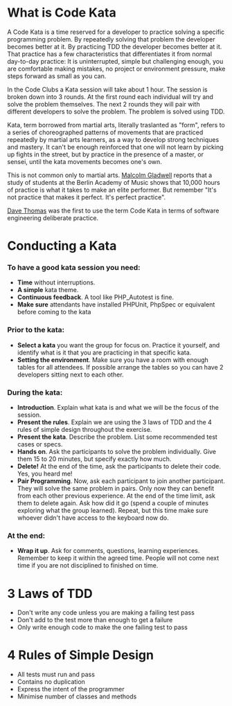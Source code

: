 # What is Code Kata

A Code Kata is a time reserved for a developer to practice solving a specific programming problem. By repeatedly solving that problem the developer becomes better at it. By practicing TDD the developer becomes better at it. That practice has a few characteristics that differentiates it from normal day-to-day practice: It is uninterrupted, simple but challenging enough, you are comfortable making mistakes, no project or environment pressure, make steps forward as small as you can.

In the Code Clubs a Kata session will take about 1 hour. The session is broken down into 3 rounds. At the first round each individual will try and solve the problem themselves. The next 2 rounds they will pair with different developers to solve the problem. The problem is solved using TDD.

Kata, term borrowed from martial arts, literally traslanted as "form", refers to a series of choreographed patterns of movements that are practiced repeatedly by martial arts learners, as a way to develop strong techniques and mastery. It can't be enough reinforced that one will not learn by picking up fights in the street, but by practice in the presence of a master, or sensei, until the kata movements becomes one's own.

This is not common only to martial arts. [Malcolm Gladwell](http://www.amazon.co.uk/Outliers-Story-Success-Malcolm-Gladwell/dp/1846141214) reports that a study of students at the Berlin Academy of Music shows that 10,000 hours of practice is what it takes to make an elite performer. But remember "It's not practice that makes it perfect. It's perfect practice".

[Dave Thomas](http://codekata.com/) was the first to use the term Code Kata in terms of software engineering deliberate practice.

# Conducting a Kata

### To have a good kata session you need:
* **Time** without interruptions.
* **A simple** kata theme.
* **Continuous feedback**. A tool like PHP_Autotest is fine.
* **Make sure** attendants have installed PHPUnit, PhpSpec or equivalent before coming to the kata

### Prior to the kata:

* **Select a kata** you want the group for focus on. Practice it yourself, and identify what is it that you are practicing in that specific kata.
* **Setting the environment**. Make sure you have a room with enough tables for all attendees. If possible arrange the tables so you can have 2 developers sitting next to each other.

### During the kata:

* **Introduction**. Explain what kata is and what we will be the focus of the session.
* **Present the rules**. Explain we are using the 3 laws of TDD and the 4 rules of simple design throughout the exercise.
* **Present the kata**. Describe the problem. List some recommended test cases or specs.
* **Hands on**. Ask the participants to solve the problem individually. Give them 15 to 20 minutes, but specify exactly how much.
* **Delete!** At the end of the time, ask the participants to delete their code. Yes, you heard me!
* **Pair Programming**. Now, ask each participant to join another participant. They will solve the same problem in pairs. Only now they can benefit from each other previous experience. At the end of the time limit, ask them to delete again. Ask how did it go (spend a couple of minutes exploring what the group learned). Repeat, but this time make sure whoever didn't have access to the keyboard now do.

### At the end:

* **Wrap it up**. Ask for comments, questions, learning experiences. Remember to keep it within the agreed time. People will not come next time if you are not disciplined to finished on time.

# 3 Laws of TDD

* Don't write any code unless you are making a failing test pass
* Don't add to the test more than enough to get a failure
* Only write enough code to make the one failing test to pass

# 4 Rules of Simple Design

* All tests must run and pass
* Contains no duplication
* Express the intent of the programmer
* Minimise number of classes and methods
